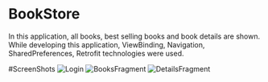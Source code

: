 # BookStore
In this application, all books, best selling books and book details are shown.
While developing this application, ViewBinding, Navigation, SharedPreferences, Retrofit technologies were used.

#ScreenShots
![Login](https://github.com/fundaese/BookStore/assets/26959557/b030e588-9ee3-4101-bdc3-af5eefcb8726)
![BooksFragment](https://github.com/fundaese/BookStore/assets/26959557/2320c0d1-3924-4f91-8568-4ee25161e8da)
![DetailsFragment](https://github.com/fundaese/BookStore/assets/26959557/f41d6559-d2f9-46e7-ab03-34145f68f901)
